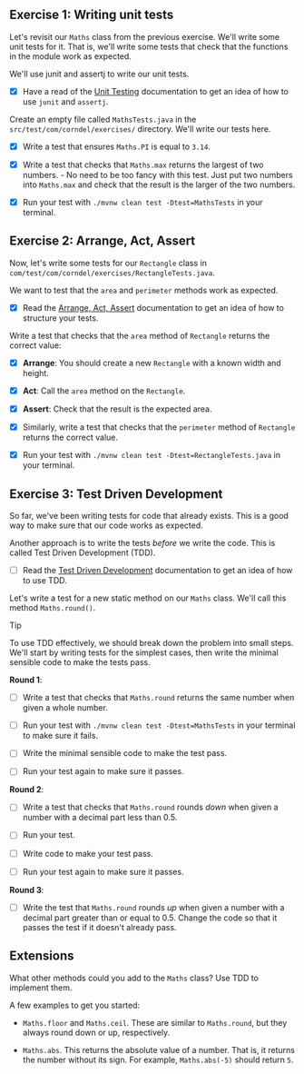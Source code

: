 ## Exercise 1: Writing unit tests

Let's revisit our `Maths` class from the previous exercise. We'll write some
unit tests for it. That is, we'll write some tests that check that the functions
in the module work as expected.

We'll use junit and assertj to write our unit tests.

- [x] Have a read of the
  [Unit Testing](https://tech-docs.corndel.com/java/unit-testing.html)
  documentation to get an idea of how to use `junit` and `assertj`.

Create an empty file called `MathsTests.java` in the
`src/test/com/corndel/exercises/` directory. We'll write our tests here.

- [x] Write a test that ensures `Maths.PI` is equal to `3.14`.

- [x] Write a test that checks that `Maths.max` returns the largest of two
  numbers. - No need to be too fancy with this test. Just put two numbers
  into `Maths.max` and check that the result is the larger of the two
  numbers.

- [x] Run your test with `./mvnw clean test -Dtest=MathsTests` in your terminal.

## Exercise 2: Arrange, Act, Assert

Now, let's write some tests for our `Rectangle` class in
`com/test/com/corndel/exercises/RectangleTests.java`.

We want to test that the `area` and `perimeter` methods work as expected.

- [x] Read the
  [Arrange, Act, Assert](https://tech-docs.corndel.com/java/arrange-act-assert.html)
  documentation to get an idea of how to structure your tests.

Write a test that checks that the `area` method of `Rectangle` returns the
correct value:

- [x] **Arrange**: You should create a new `Rectangle` with a known width and
  height.

- [x] **Act**: Call the `area` method on the `Rectangle`.

- [x] **Assert**: Check that the result is the expected area.

- [x] Similarly, write a test that checks that the `perimeter` method of
  `Rectangle` returns the correct value.

- [x] Run your test with `./mvnw clean test -Dtest=RectangleTests.java` in your
  terminal.

## Exercise 3: Test Driven Development

So far, we've been writing tests for code that already exists. This is a good
way to make sure that our code works as expected.

Another approach is to write the tests _before_ we write the code. This is
called Test Driven Development (TDD).

- [ ] Read the
  [Test Driven Development](https://tech-docs.corndel.com/java/test-driven-development.html)
  documentation to get an idea of how to use TDD.

Let's write a test for a new static method on our `Maths` class. We'll call this
method `Maths.round()`.

> [!TIP]
>
> To use TDD effectively, we should break down the problem into small steps.
> We'll start by writing tests for the simplest cases, then write the minimal
> sensible code to make the tests pass.

**Round 1**:

- [ ] Write a test that checks that `Maths.round` returns the same number when
  given a whole number.

- [ ] Run your test with `./mvnw clean test -Dtest=MathsTests` in your terminal
  to make sure it fails.

- [ ] Write the minimal sensible code to make the test pass.

- [ ] Run your test again to make sure it passes.

**Round 2**:

- [ ] Write a test that checks that `Maths.round` rounds _down_ when given a
  number with a decimal part less than 0.5.

- [ ] Run your test.

- [ ] Write code to make your test pass.

- [ ] Run your test again to make sure it passes.

**Round 3**:

- [ ] Write the test that `Maths.round` rounds _up_ when given a number with a
  decimal part greater than or equal to 0.5. Change the code so that it
  passes the test if it doesn't already pass.

## Extensions

What other methods could you add to the `Maths` class? Use TDD to implement
them.

A few examples to get you started:

- `Maths.floor` and `Maths.ceil`. These are similar to `Maths.round`, but they
  always round down or up, respectively.

- `Maths.abs`. This returns the absolute value of a number. That is, it returns
  the number without its sign. For example, `Maths.abs(-5)` should return `5`.
